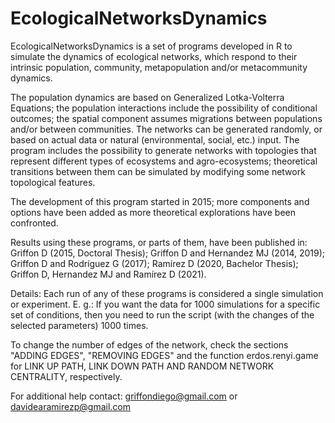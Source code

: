 # EcologicalNetworksDynamics

EcologicalNetworksDynamics is a set of programs developed in R to simulate the dynamics of ecological networks, which respond to their intrinsic population, community, metapopulation and/or metacommunity dynamics. 

The population dynamics are based on Generalized Lotka-Volterra Equations; the population interactions include the possibility of conditional outcomes; the spatial component assumes migrations between populations and/or between communities. The networks can be generated randomly, or based on actual data or natural (environmental, social, etc.) input. The program includes the possibility to generate networks with topologies that represent different types of ecosystems and agro-ecosystems; theoretical transitions between them can be simulated by modifying some network topological features.

The development of this program started in 2015; more components and options have been added as more theoretical explorations have been confronted. 

Results using these programs, or parts of them, have been published in: Griffon D (2015, Doctoral Thesis); Griffon D and Hernandez MJ (2014, 2019); Griffon D and Rodríguez G (2017); Ramírez D (2020, Bachelor Thesis); Griffon D, Hernandez MJ and Ramírez D (2021).

Details:
Each run of any of these programs is considered a single simulation or experiment. E. g.: If you want the data for 1000 simulations for a specific set of conditions, then you need to run the script (with the changes of the selected parameters) 1000 times.

To change the number of edges of the network, check the sections "ADDING EDGES", "REMOVING EDGES" and the function erdos.renyi.game for LINK UP PATH, LINK DOWN PATH AND RANDOM NETWORK CENTRALITY, respectively.

For additional help contact: griffondiego@gmail.com or davidearamirezp@gmail.com
